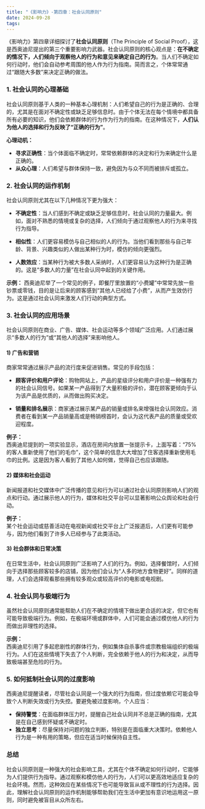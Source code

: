 ```yaml
---
title: "《影响力》-第四章：社会认同原则"
date: 2024-09-28
tags: 
---
```

《影响力》第四章详细探讨了**社会认同原则**（The Principle of Social Proof），这是西奥迪尼提出的第三个重要影响力武器。社会认同原则的核心观点是：**在不确定的情况下，人们倾向于观察他人的行为和意见来确定自己的行为**。当人们不确定如何行动时，他们会自动参考周围的他人作为行为指南。简而言之，个体常常通过“跟随大多数”来决定正确的做法。

### 1. 社会认同的心理基础
社会认同原则基于人类的一种基本心理机制：人们希望自己的行为是正确的、合理的，尤其是在面对不确定性或缺乏足够信息时。由于个体无法在每个情境中都具备所有必要的知识，他们会依赖群体的行为作为行为的指南。在这种情况下，**人们认为他人的选择和行为反映了“正确的行为”**。

**心理动机：**
- **寻求正确性**：当个体面临不确定时，常常依赖群体的决定和行为来确定什么是正确的。
- **从众心理**：人们希望与群体保持一致，避免因为与众不同而被排斥或孤立。

### 2. 社会认同的运作机制
社会认同原则尤其在以下几种情况下更为强大：
- **不确定性**：当人们感到不确定或缺乏足够信息时，社会认同的力量最大。例如，面对不熟悉的情境或复杂的选择，人们倾向于通过观察他人的行为来寻找行为指导。
  
- **相似性**：人们更容易模仿与自己相似的人的行为。当他们看到那些与自己年龄、背景、兴趣类似的人做出某种行为时，模仿的倾向更强烈。

- **人数效应**：当某种行为被大多数人采纳时，人们更容易认为这种行为是正确的。这是“多数人的力量”在社会认同中起到的关键作用。

**示例：**
西奥迪尼举了一个常见的例子，即餐厅里放置的“小费罐”中常常先放一些钞票或零钱，目的是让后来的顾客感到“其他人已经给了小费”，从而产生效仿行为。这是通过社会认同来激发人们行动的典型方式。

### 3. 社会认同的应用场景
社会认同原则在商业、广告、媒体、社会运动等多个领域广泛应用。人们通过展示“多数人的行为”或“其他人的选择”来影响他人。

#### 1) 广告和营销
商家常常通过展示产品的流行度来促进销售。常见的手段包括：
- **顾客评价和用户评论**：购物网站上，产品的星级评分和用户评价是一种强有力的社会认同信号。如果某一产品得到了大量积极的评价，潜在顾客更倾向于认为该产品是优质的，从而做出购买决定。
  
- **销量和排名展示**：商家通过展示某产品的销量或排名来增强社会认同效应。消费者在看到某一产品销量高或是畅销榜首时，会认为这代表产品的质量或受欢迎程度。

**例子：**  
西奥迪尼提到的一项实验显示，酒店在房间内放置一张提示卡，上面写着：“75%的客人重新使用了他们的毛巾”，这个简单的信息大大增加了住客选择重新使用毛巾的比例。这是因为客人看到了其他人如何做，觉得自己也应该跟随。

#### 2) 媒体和社会运动
新闻报道和社交媒体中广泛传播的意见和行为可以通过社会认同原则影响人们的观点和行动。通过展示他人的行为，媒体和社交平台可以显著影响公众舆论和社会行动。

**例子：**  
某个社会运动或慈善活动在电视新闻或社交平台上广泛报道后，人们更有可能参与，因为他们看到了许多人已经参与了此类活动。

#### 3) 社会群体和日常决策
在日常生活中，社会认同原则广泛影响了人们的行为。例如，选择餐馆时，人们倾向于选择那些顾客较多的店铺，因为他们会认为“人多的地方食物更好”。同样的道理，人们会选择观看那些拥有较多观众或较高评价的电影或电视剧。

### 4. 社会认同与极端行为
虽然社会认同原则通常能帮助人们在不确定的情境下做出更合适的决定，但它也有可能导致极端行为。例如，在极端环境或群体中，人们可能会通过模仿他人的行为而做出非理性的选择。

**示例：**  
西奥迪尼引用了多起悲剧性的群体行为，例如集体自杀事件或宗教极端组织的极端行为。人们在这些情境下失去了个人判断，完全依赖于他人的行为和决定，从而导致极端甚至危险的行为。

### 5. 如何抵制社会认同的过度影响
西奥迪尼提醒读者，尽管社会认同是一个强大的行为指南，但过度依赖它可能会导致个人判断失效或行为失控。要避免被过度影响，个人应当：
- **保持警觉**：在面临群体压力时，提醒自己社会认同并不总是正确的指南，尤其是在自己感到怀疑或不确定时。
- **独立思考**：尽量保持对问题的独立判断，特别是在面临重大决策时。依赖他人行为是一种有用的策略，但应在适当时候保持自主性。

### 总结
社会认同原则是一种强大的社会影响工具，尤其在个体不确定如何行动时，它能够为人们提供行为指导。通过观察和模仿他人的行为，人们可以更高效地适应复杂的社会环境。然而，这种效应在某些情况下也可能导致盲从或不理性的行为选择。因此，理解社会认同原则的运作机制能够帮助我们在生活中更加有意识地运用这一原则，同时避免被盲目从众所左右。